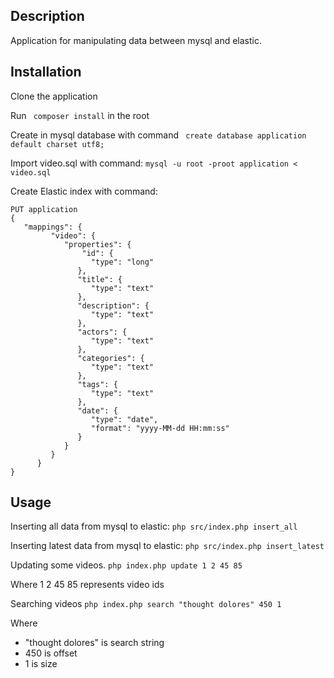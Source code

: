 Description
-----------
Application for manipulating data between mysql and elastic.

Installation
------------

Clone the application

Run  ```  composer install ``` in the root

Create in mysql database with command ```  create database application default charset utf8; ```

Import video.sql with command: ``` mysql -u root -proot application < video.sql  ```

Create Elastic index with command: 
```
PUT application
{
   "mappings": {
         "video": {
            "properties": {
                "id": {
                  "type": "long"
               },
               "title": {
                  "type": "text"
               },
               "description": {
                  "type": "text"
               },
               "actors": {
                  "type": "text"
               },
               "categories": {
                  "type": "text"
               },
               "tags": {
                  "type": "text"
               },
               "date": {
                  "type": "date",
                  "format": "yyyy-MM-dd HH:mm:ss"
               }
            }
         }
      }
}
```
Usage
------------

Inserting all data from mysql to elastic:
```php src/index.php insert_all```

Inserting latest  data from mysql to elastic:
```php src/index.php insert_latest ```

Updating some videos. 
``` php index.php update 1 2 45 85 ```

Where 1 2 45 85 represents video ids

Searching videos 
```php index.php search "thought dolores" 450 1 ```

Where 
- "thought dolores" is search string 
- 450 is offset
- 1 is size